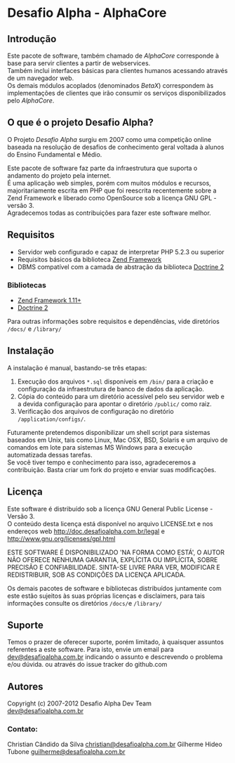 Desafio Alpha - AlphaCore
====
Introdução
----
Este pacote de software, também chamado de *AlphaCore* corresponde à base para
servir clientes a partir de webservices.  
Também inclui interfaces básicas para clientes humanos acessando através de um 
navegador web.  
Os demais módulos acoplados (denominados *BetaX*) correspondem às implementações 
de clientes que irão consumir os serviços disponibilizados pelo *AlphaCore*.

O que é o projeto Desafio Alpha?
----
O Projeto *Desafio Alpha* surgiu em 2007 como uma competição online baseada na 
resolução de desafios de conhecimento geral voltada à alunos do Ensino Fundamental 
e Médio.  

Este pacote de software faz parte da infraestrutura que suporta o andamento do 
projeto pela internet.  
É uma aplicação web simples, porém com muitos módulos e
recursos, majoritariamente escrita em PHP que foi reescrita recentemente sobre a 
Zend Framework e liberado como OpenSource sob a licença GNU GPL - versão 3.  
Agradecemos todas as contribuições para fazer este software melhor.

Requisitos
----
* Servidor web configurado e capaz de interpretar PHP 5.2.3 ou superior
* Requisitos básicos da biblioteca [Zend Framework](http://framework.zend.com/manual/en/requirements.introduction.html 'Zend Framework Requirements')
* DBMS compatível com a camada de abstração da biblioteca [Doctrine 2](http://www.doctrine-project.org/ 'Doctrine')

### Bibliotecas
* [Zend Framework 1.11+](http://framework.zend.com/ 'Zend Framework')
* [Doctrine 2](http://www.doctrine-project.org/ 'Doctrine')

Para outras informações sobre requisitos e dependências, vide diretórios `/docs/` e `/library/`

Instalação
----
A instalação é manual, bastando-se três etapas:

1. Execução dos arquivos `*.sql` disponíveis em `/bin/` para a criação e configuração 
da infraestrutura de banco de dados da aplicação.
2. Cópia do conteúdo para um diretório acessível pelo seu servidor web e a devida 
configuração para apontar o diretório `/public/` como raiz.
3. Verificação dos arquivos de configuração no diretório `/application/configs/`.

Futuramente pretendemos disponibilizar um shell script para sistemas baseados em Unix, 
tais como Linux, Mac OSX, BSD, Solaris e um arquivo de comandos em lote para sistemas
MS Windows para a execução automatizada dessas tarefas.  
Se você tiver tempo e conhecimento para isso, agradeceremos a contribuição. Basta 
criar um fork do projeto e enviar suas modificações.

Licença
----
Este software é distribuído sob a licença GNU General Public License - Versão 3.  
O conteúdo desta licença está disponível no arquivo LICENSE.txt e nos endereços web 
<http://doc.desafioalpha.com.br/legal> e <http://www.gnu.org/licenses/gpl.html>

ESTE SOFTWARE É DISPONIBILIZADO 'NA FORMA COMO ESTÁ', O AUTOR NÃO OFERECE 
NENHUMA GARANTIA, EXPLÍCITA OU IMPLÍCITA, SOBRE PRECISÃO E CONFIABILIDADE.
SINTA-SE LIVRE PARA VER, MODIFICAR E REDISTRIBUIR, SOB AS CONDIÇÕES DA 
LICENÇA APLICADA. 

Os demais pacotes de software e bibliotecas distribuídos juntamente com este estão sujeitos 
às suas próprias licenças e disclaimers, para tais informações consulte os diretórios `/docs/`e 
`/library/`

Suporte
----
Temos o prazer de oferecer suporte, porém limitado, à quaisquer assuntos referentes a 
este software.
Para isto, envie um email para <dev@desafioalpha.com.br> indicando o assunto e descrevendo o
problema e/ou dúvida.
ou através do issue tracker do github.com

Autores
----
Copyright (c) 2007-2012 Desafio Alpha Dev Team <dev@desafioalpha.com.br>

### Contato:
Christian Cândido da Silva <christian@desafioalpha.com.br>
Gilherme Hideo Tubone <guilherme@desafioalpha.com.br>